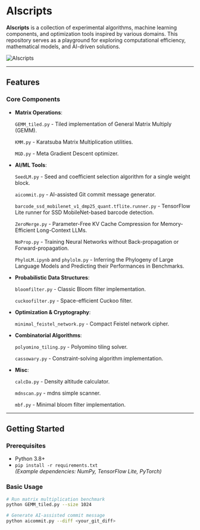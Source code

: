 # AIscripts #

**AIscripts** is a collection of experimental algorithms, machine learning components, and optimization tools inspired by various domains. This repository serves as a playground for exploring computational efficiency, mathematical models, and AI-driven solutions.

![AIscripts](https://img.shields.io/badge/Status-Experimental-orange)

---

## Features

### Core Components
- **Matrix Operations**:

  `GEMM_tiled.py` - Tiled implementation of General Matrix Multiply (GEMM).

  `KMM.py` - Karatsuba Matrix Multiplication utilities.

  `MGD.py` - Meta Gradient Descent optimizer.  

- **AI/ML Tools**:  

  `SeedLM.py` - Seed and coefficient selection algorithm for a single weight block.

  `aicommit.py` - AI-assisted Git commit message generator.

  `barcode_ssd_mobilenet_v1_dmp25_quant.tflite.runner.py` - TensorFlow Lite runner for SSD MobileNet-based barcode detection.  

  `ZeroMerge.py` - Parameter-Free KV Cache Compression for Memory-Efficient Long-Context LLMs.

  `NoProp.py` - Training Neural Networks without Back-propagation or Forward-propagation.

  `PhyloLM.ipynb` and `phylolm.py` - Inferring the Phylogeny of Large Language Models and Predicting their Performances in Benchmarks.

- **Probabilistic Data Structures**:

  `bloomfilter.py` - Classic Bloom filter implementation.

  `cuckoofilter.py` - Space-efficient Cuckoo filter.
  
- **Optimization & Cryptography**:   

  `minimal_feistel_network.py` - Compact Feistel network cipher.
  
- **Combinatorial Algorithms**:  

  `polyomino_tiling.py` - Polyomino tiling solver.  

  `cassowary.py` - Constraint-solving algorithm implementation.  

- **Misc**:

  `calcDa.py` - Density altitude calculator.

  `mdnscan.py` - mdns simple scanner.  

  `mbf.py` - Minimal bloom filter implementation. 

---

## Getting Started

### Prerequisites
- Python 3.8+
- `pip install -r requirements.txt`  
  *(Example dependencies: NumPy, TensorFlow Lite, PyTorch)*

### Basic Usage
```bash
# Run matrix multiplication benchmark
python GEMM_tiled.py --size 1024

# Generate AI-assisted commit message
python aicommit.py --diff <your_git_diff>

